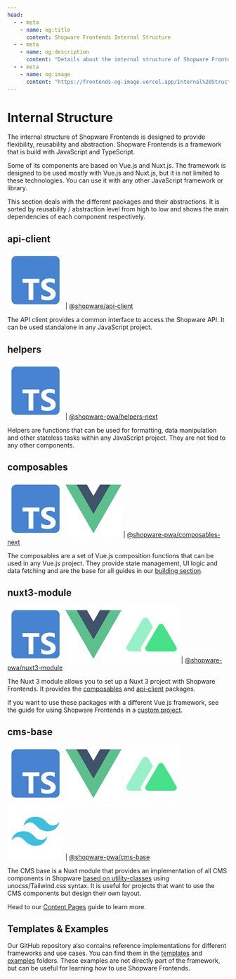 ```yaml
---
head:
  - - meta
    - name: og:title
      content: Shopware Frontends Internal Structure
  - - meta
    - name: og:description
      content: "Details about the internal structure of Shopware Frontends"
  - - meta
    - name: og:image
      content: "https://frontends-og-image.vercel.app/Internal%20Structure?fontSize=150px"
---
```


<script setup>
import githubIcon from '../.assets/framework-icons/github.png';
</script>

# Internal Structure

The internal structure of Shopware Frontends is designed to provide flexibility, reusability and abstraction. Shopware Frontends is a framework that is build with JavaScript and TypeScript.

Some of its components are based on Vue.js and Nuxt.js. The framework is designed to be used mostly with Vue.js and Nuxt.js, but it is not limited to these technologies. You can use it with any other JavaScript framework or library.

This section deals with the different packages and their abstractions. It is sorted by reusability / abstraction level from high to low and shows the main dependencies of each component respectively.

<PageRef title="shopware/frontends packages" sub="Explore all Shopware Frontends packages on GitHub" :icon="githubIcon" page="https://github.com/shopware/frontends/tree/main/packages" target="_blank" />

## api-client

<div class="flex mt--4 mb-4 gap-2">
    <img src="../.assets/framework-icons/typescript.png" alt="This package depends on Typescript" title="This package depends on Typescript" class="w-6 aspect-square hover:scale-125 transition hover:drop-shadow-md" /> | <a href="https://www.npmjs.com/package/@shopware/api-client" target="_blank">@shopware/api-client</a>
</div>

The API client provides a common interface to access the Shopware API. It can be used standalone in any JavaScript project.

<PageRef page="../packages/api-client.html" title="API Client Reference" sub="Package reference with all services" />

## helpers

<div class="flex mt--4 mb-4 gap-2">
    <img src="../.assets/framework-icons/typescript.png" alt="This package depends on Typescript" title="This package depends on Typescript" class="w-6 aspect-square hover:scale-125 transition hover:drop-shadow-md" /> | <a href="https://www.npmjs.com/package/@shopware-pwa/helpers-next" target="_blank">@shopware-pwa/helpers-next</a>
</div>

Helpers are functions that can be used for formatting, data manipulation and other stateless tasks within any JavaScript project. They are not tied to any other components.

<PageRef page="../packages/helpers.html" title="Helpers Reference" sub="Package reference with all helper methods" />

## composables

<div class="flex mt--4 mb-4 gap-2">
    <img src="../.assets/framework-icons/typescript.png" alt="This package depends on Typescript" title="This package depends on Typescript" class="w-6 aspect-square hover:scale-125 transition hover:drop-shadow-md" />
    <img src="../.assets/framework-icons/vue.png" alt="This package depends on Vue.js 3" title="This package depends on Vue.js 3" class="w-6 aspect-square hover:scale-125 transition hover:drop-shadow-md" /> | <a href="https://www.npmjs.com/package/@shopware-pwa/composables-next" target="_blank">@shopware-pwa/composables-next</a>
</div>

The composables are a set of Vue.js composition functions that can be used in any Vue.js project. They provide state management, UI logic and data fetching and are the base for all guides in our [building section](../getting-started/).

<PageRef page="../packages/composables.html" title="Composables Reference" sub="Package API reference with all composables" />

## nuxt3-module

<div class="flex mt--4 mb-4 gap-2">
    <img src="../.assets/framework-icons/typescript.png" alt="This package depends on Typescript" title="This package depends on Typescript" class="w-6 aspect-square hover:scale-125 transition hover:drop-shadow-md" />
    <img src="../.assets/framework-icons/vue.png" alt="This package depends on Vue.js 3" title="This package depends on Vue.js 3" class="w-6 aspect-square hover:scale-125 transition hover:drop-shadow-md" />
    <img src="../.assets/framework-icons/nuxt.png" alt="This package depends on Nuxt 3" title="This package depends on Nuxt 3" class="w-6 aspect-square hover:scale-125 transition hover:drop-shadow-md" /> | <a href="https://www.npmjs.com/package/@shopware-pwa/nuxt3-module" target="_blank">@shopware-pwa/nuxt3-module</a>
</div>

The Nuxt 3 module allows you to set up a Nuxt 3 project with Shopware Frontends. It provides the [composables](#composables) and [api-client](#api-client) packages.

If you want to use these packages with a different Vue.js framework, see the guide for using Shopware Frontends in a [custom project](../getting-started/templates/custom-vue-project.md).

<PageRef page="../packages/nuxt3-module.html" title="Nuxt3 Module Reference" sub="Documentation about setup and basic usage" />

## cms-base

<div class="flex mt--4 mb-4 gap-2">
    <img src="../.assets/framework-icons/typescript.png" alt="This package depends on Typescript" title="This package depends on Typescript" class="w-6 aspect-square hover:scale-125 transition hover:drop-shadow-md" />
    <img src="../.assets/framework-icons/vue.png" alt="This package depends on Vue.js 3" title="This package depends on Vue.js 3" class="w-6 aspect-square hover:scale-125 transition hover:drop-shadow-md" />
    <img src="../.assets/framework-icons/nuxt.png" alt="This package depends on Nuxt 3" title="This package depends on Nuxt 3" class="w-6 aspect-square hover:scale-125 transition hover:drop-shadow-md" />
    <img src="../.assets/framework-icons/tailwind.png" alt="This package depends on UnoCSS / Tailwind.css" title="This package depends on UnoCSS / Tailwind.css" class="w-6 aspect-square hover:scale-125 transition hover:drop-shadow-md" /> | <a href="https://www.npmjs.com/package/@shopware-pwa/cms-base" target="_blank">@shopware-pwa/cms-base</a>
</div>

The CMS base is a Nuxt module that provides an implementation of all CMS components in Shopware [based on utility-classes](./styling.md) using unocss/Tailwind.css syntax. It is useful for projects that want to use the CMS components but design their own layout.

Head to our [Content Pages](../getting-started/cms/content-pages.md#use-the-cms-base-package) guide to learn more.

<PageRef page="../packages/cms-base.html" title="CMS Base Reference" sub="Package API reference for the CMS composables" />

## Templates & Examples

Our GitHub repository also contains reference implementations for different frameworks and use cases. You can find them in the [templates](https://github.com/shopware/frontends/tree/main/templates) and [examples](https://github.com/shopware/frontends/tree/main/examples) folders. These examples are not directly part of the framework, but can be useful for learning how to use Shopware Frontends.

